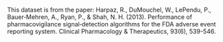 This dataset is from the paper: Harpaz, R., DuMouchel, W., LePendu, P., Bauer‐Mehren, A., Ryan, P., & Shah, N. H. (2013). Performance of pharmacovigilance signal‐detection algorithms for the FDA adverse event reporting system. Clinical Pharmacology & Therapeutics, 93(6), 539-546.
